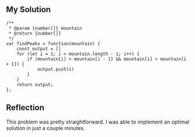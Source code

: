 ## My Solution

```
/**
 * @param {number[]} mountain
 * @return {number[]}
 */
var findPeaks = function(mountain) {
    const output = []
    for (let i = 1; i < mountain.length - 1; i++) {
        if (mountain[i] > mountain[i - 1] && mountain[i] > mountain[i + 1]) {
            output.push(i)
        }
    }
    return output;
};
```

## Reflection

This problem was pretty straightforward. I was able to implement an optimal solution in just a couple minutes.
